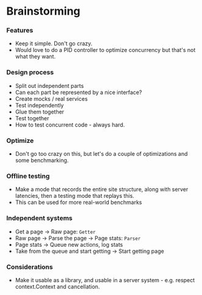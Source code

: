 # Brainstorming

### Features
* Keep it simple. Don't go crazy. 
* Would love to do a PID controller to optimize concurrency but that's not what they want.

### Design process
* Split out independent parts
* Can each part be represented by a nice interface?
* Create mocks / real services
* Test independently
* Glue them together
* Test together
* How to test concurrent code - always hard.

### Optimize
* Don't go too crazy on this, but let's do a couple of optimizations and some benchmarking.

### Offline testing
* Make a mode that records the entire site structure, along with server latencies, then a testing mode that replays this. 
* This can be used for more real-world benchmarks

### Independent systems
* Get a page -> Raw page: `Getter`
* Raw page -> Parse the page -> Page stats: `Parser`
* Page stats -> Queue new actions, log stats
* Take from the queue and start getting -> Start getting page

### Considerations
* Make it usable as a library, and usable in a server system - e.g. respect context.Context and cancellation.